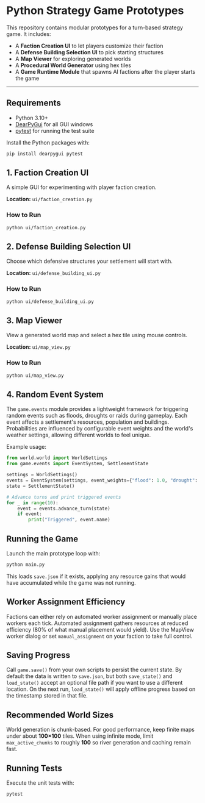 # Python Strategy Game Prototypes

This repository contains modular prototypes for a turn-based strategy game. It includes:

- A **Faction Creation UI** to let players customize their faction
- A **Defense Building Selection UI** to pick starting structures
- A **Map Viewer** for exploring generated worlds
- A **Procedural World Generator** using hex tiles
- A **Game Runtime Module** that spawns AI factions after the player starts the game

---

## Requirements

* Python 3.10+
* [DearPyGui](https://github.com/hoffstadt/dearpygui) for all GUI windows
* [pytest](https://docs.pytest.org/) for running the test suite

Install the Python packages with:

```bash
pip install dearpygui pytest
```

## 1. Faction Creation UI

A simple GUI for experimenting with player faction creation.

**Location:** `ui/faction_creation.py`

### How to Run

```bash
python ui/faction_creation.py
```

## 2. Defense Building Selection UI

Choose which defensive structures your settlement will start with.

**Location:** `ui/defense_building_ui.py`

### How to Run

```bash
python ui/defense_building_ui.py
```

## 3. Map Viewer

View a generated world map and select a hex tile using mouse controls.

**Location:** `ui/map_view.py`

### How to Run

```bash
python ui/map_view.py
```

## 4. Random Event System

The `game.events` module provides a lightweight framework for triggering
random events such as floods, droughts or raids during gameplay. Each
event affects a settlement's resources, population and buildings.
Probabilities are influenced by configurable event weights and the
world's weather settings, allowing different worlds to feel unique.

Example usage:

```python
from world.world import WorldSettings
from game.events import EventSystem, SettlementState

settings = WorldSettings()
events = EventSystem(settings, event_weights={"flood": 1.0, "drought": 1.0, "raid": 0.5})
state = SettlementState()

# Advance turns and print triggered events
for _ in range(10):
    event = events.advance_turn(state)
    if event:
        print("Triggered", event.name)
```

## Running the Game

Launch the main prototype loop with:

```bash
python main.py
```

This loads `save.json` if it exists, applying any resource gains that would have
accumulated while the game was not running.

## Worker Assignment Efficiency

Factions can either rely on automated worker assignment or manually place
workers each tick. Automated assignment gathers resources at reduced efficiency
(80% of what manual placement would yield). Use the MapView worker dialog or set
`manual_assignment` on your faction to take full control.

## Saving Progress

Call `game.save()` from your own scripts to persist the current state. By
default the data is written to `save.json`, but both `save_state()` and
`load_state()` accept an optional file path if you want to use a different
location. On the next run, `load_state()` will apply offline progress based on
the timestamp stored in that file.

## Recommended World Sizes

World generation is chunk-based. For good performance, keep finite maps under
about **100×100** tiles. When using infinite mode, limit `max_active_chunks`
to roughly **100** so river generation and caching remain fast.

## Running Tests

Execute the unit tests with:

```bash
pytest
```
